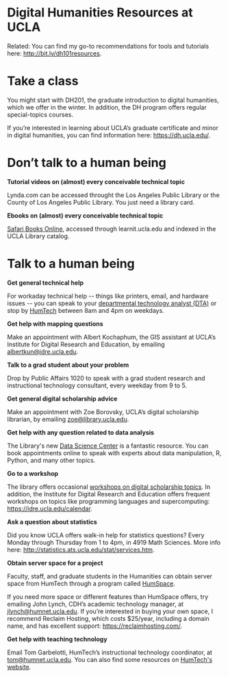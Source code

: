 # Digital Humanities Resources at UCLA

Related: You can find my go-to recommendations for tools and tutorials
here: http://bit.ly/dh101resources.

# Take a class

You might start with DH201, the graduate introduction to digital
humanities, which we offer in the winter. In addition, the DH program
offers regular special-topics courses.

If you’re interested in learning about UCLA’s graduate certificate and minor in
digital humanities, you can find information here:
https://dh.ucla.edu/.

# Don’t talk to a human being

**Tutorial videos on (almost) every conceivable technical topic**

Lynda.com can be accessed throught the Los Angeles Public Library or the County of Los Angeles Public Library. You just need a library card.

**Ebooks on (almost) every conceivable technical topic**

[Safari Books Online](http://proquest.safaribooksonline.com/), accessed through learnit.ucla.edu and indexed in
the UCLA Library catalog.

# Talk to a human being

**Get general technical help**

For workaday technical help -- things like printers, email, and hardware issues -- you can speak to your [departmental technology analyst (DTA)](https://humtech.ucla.edu/people/) or stop by [HumTech](https://humtech.ucla.edu/) between 8am and 4pm on weekdays.

**Get help with mapping questions**

Make an appointment with Albert Kochaphum, the GIS assistant at UCLA’s
Institute for Digital Research and Education, by emailing
albertkun@idre.ucla.edu.

**Talk to a grad student about your problem**

Drop by Public Affairs 1020 to speak with a grad student research and instructional technology consultant, every weekday from 9 to 5.

**Get general digital scholarship advice**

Make an appointment with Zoe Borovsky, UCLA’s digital scholarship librarian, by emailing zoe@library.ucla.edu.

**Get help with any question related to data analysis**

The Library's new [Data Science Center](https://www.library.ucla.edu/location/data-science-center/our-team) is a fantastic resource. You can book appointments online to speak with experts about data manipulation, R, Python, and many other topics. 

**Go to a workshop**

The library offers occasional [workshops on digital scholarship topics](https://calendar.library.ucla.edu/calendar/research-workshops/?cid=2190&t=d&d=0000-00-00&cal=2190). In addition, the
Institute for Digital Research and Education offers frequent workshops
on topics like programming languages and supercomputing:
https://idre.ucla.edu/calendar.

**Ask a question about statistics**

Did you know UCLA offers walk-in help for statistics questions? Every Monday through Thursday from 1 to 4pm, in 4919 Math Sciences. More info here: http://statistics.ats.ucla.edu/stat/services.htm.

**Obtain server space for a project**

Faculty, staff, and graduate students in the Humanities can obtain server space from HumTech through a program called [HumSpace](https://humtech.ucla.edu/web-support/humspace/). 

If you need more space or different features than HumSpace offers, try emailing John Lynch, CDH’s academic technology manager, at jlynch@humnet.ucla.edu. If you’re interested in buying your own space, I recommend Reclaim Hosting, which costs $25/year, including a domain name, and has excellent support: https://reclaimhosting.com/.

**Get help with teaching technology**

Email Tom Garbelotti, HumTech’s instructional technology coordinator, at
tom@humnet.ucla.edu. You can also find some resources on [HumTech's website](https://humtech.ucla.edu/instructional-support/).
